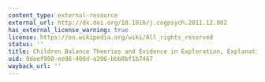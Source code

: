 ```yaml
---
content_type: external-resource
external_url: http://dx.doi.org/10.1016/j.cogpsych.2011.12.002
has_external_license_warning: true
license: https://en.wikipedia.org/wiki/All_rights_reserved
status: ''
title: Children Balance Theories and Evidence in Exploration, Explanation, and Learning
uid: 9deef980-ee96-400d-a396-bbb8bf1b7467
wayback_url: ''
---
```

